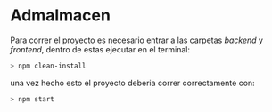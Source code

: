 # Admalmacen

Para correr el proyecto es necesario entrar a las carpetas _backend_ y _frontend_, dentro de estas ejecutar en el terminal:

```bash
> npm clean-install
```

una vez hecho esto el proyecto deberia correr correctamente con:

```bash
> npm start
```
